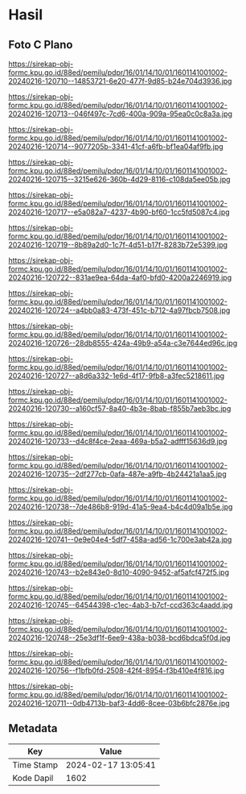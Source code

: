 # Hasil

## Foto C Plano

https://sirekap-obj-formc.kpu.go.id/88ed/pemilu/pdpr/16/01/14/10/01/1601141001002-20240216-120710--14853721-6e20-477f-9d85-b24e704d3936.jpg

https://sirekap-obj-formc.kpu.go.id/88ed/pemilu/pdpr/16/01/14/10/01/1601141001002-20240216-120713--046f497c-7cd6-400a-909a-95ea0c0c8a3a.jpg

https://sirekap-obj-formc.kpu.go.id/88ed/pemilu/pdpr/16/01/14/10/01/1601141001002-20240216-120714--9077205b-3341-41cf-a6fb-bf1ea04af9fb.jpg

https://sirekap-obj-formc.kpu.go.id/88ed/pemilu/pdpr/16/01/14/10/01/1601141001002-20240216-120715--3215e626-360b-4d29-8116-c108da5ee05b.jpg

https://sirekap-obj-formc.kpu.go.id/88ed/pemilu/pdpr/16/01/14/10/01/1601141001002-20240216-120717--e5a082a7-4237-4b90-bf60-1cc5fd5087c4.jpg

https://sirekap-obj-formc.kpu.go.id/88ed/pemilu/pdpr/16/01/14/10/01/1601141001002-20240216-120719--8b89a2d0-1c7f-4d51-b17f-8283b72e5399.jpg

https://sirekap-obj-formc.kpu.go.id/88ed/pemilu/pdpr/16/01/14/10/01/1601141001002-20240216-120722--831ae9ea-64da-4af0-bfd0-4200a2246919.jpg

https://sirekap-obj-formc.kpu.go.id/88ed/pemilu/pdpr/16/01/14/10/01/1601141001002-20240216-120724--a4bb0a83-473f-451c-b712-4a97fbcb7508.jpg

https://sirekap-obj-formc.kpu.go.id/88ed/pemilu/pdpr/16/01/14/10/01/1601141001002-20240216-120726--28db8555-424a-49b9-a54a-c3e7644ed96c.jpg

https://sirekap-obj-formc.kpu.go.id/88ed/pemilu/pdpr/16/01/14/10/01/1601141001002-20240216-120727--a8d6a332-1e6d-4f17-9fb8-a3fec5218611.jpg

https://sirekap-obj-formc.kpu.go.id/88ed/pemilu/pdpr/16/01/14/10/01/1601141001002-20240216-120730--a160cf57-8a40-4b3e-8bab-f855b7aeb3bc.jpg

https://sirekap-obj-formc.kpu.go.id/88ed/pemilu/pdpr/16/01/14/10/01/1601141001002-20240216-120733--d4c8f4ce-2eaa-469a-b5a2-adfff15636d9.jpg

https://sirekap-obj-formc.kpu.go.id/88ed/pemilu/pdpr/16/01/14/10/01/1601141001002-20240216-120735--2df277cb-0afa-487e-a9fb-4b24421a1aa5.jpg

https://sirekap-obj-formc.kpu.go.id/88ed/pemilu/pdpr/16/01/14/10/01/1601141001002-20240216-120738--7de486b8-919d-41a5-9ea4-b4c4d09a1b5e.jpg

https://sirekap-obj-formc.kpu.go.id/88ed/pemilu/pdpr/16/01/14/10/01/1601141001002-20240216-120741--0e9e04e4-5df7-458a-ad56-1c700e3ab42a.jpg

https://sirekap-obj-formc.kpu.go.id/88ed/pemilu/pdpr/16/01/14/10/01/1601141001002-20240216-120743--b2e843e0-8d10-4090-9452-af5afcf472f5.jpg

https://sirekap-obj-formc.kpu.go.id/88ed/pemilu/pdpr/16/01/14/10/01/1601141001002-20240216-120745--64544398-c1ec-4ab3-b7cf-ccd363c4aadd.jpg

https://sirekap-obj-formc.kpu.go.id/88ed/pemilu/pdpr/16/01/14/10/01/1601141001002-20240216-120748--25e3df1f-6ee9-438a-b038-bcd6bdca5f0d.jpg

https://sirekap-obj-formc.kpu.go.id/88ed/pemilu/pdpr/16/01/14/10/01/1601141001002-20240216-120756--f1bfb0fd-2508-42f4-8954-f3b410e4f816.jpg

https://sirekap-obj-formc.kpu.go.id/88ed/pemilu/pdpr/16/01/14/10/01/1601141001002-20240216-120711--0db4713b-baf3-4dd6-8cee-03b6bfc2876e.jpg


## Metadata

| Key        | Value               |
| ---------- | ------------------- |
| Time Stamp | 2024-02-17 13:05:41 |
| Kode Dapil | 1602                |



